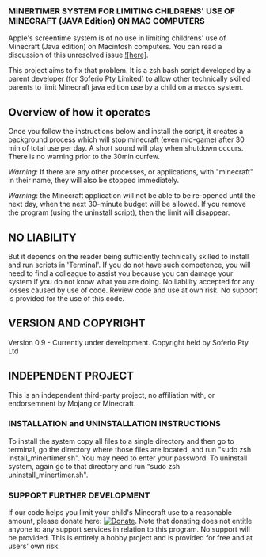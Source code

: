 ### MINERTIMER SYSTEM FOR LIMITING CHILDRENS' USE OF MINECRAFT (JAVA Edition) ON MAC COMPUTERS

Apple's screentime system is of no use in limiting childrens' use of Minecraft (Java edition) on Macintosh computers. You can read a discussion of this unresolved issue [![here]]( https://bugs.mojang.com/browse/MCL-14705?page=com.atlassian.jira.plugin.system.issuetabpanels%3Acomment-tabpanel&showAll=true).

This project aims to fix that problem. It is a zsh bash script developed by a parent developer (for Soferio Pty Limited) to allow other technically skilled parents to limit Minecraft java edition use by a child on a macos system.

## Overview of how it operates

 Once you follow the instructions below and install the script, it creates a background process which will stop minecraft (even mid-game) after 30 min of total use per day. A short sound will play when shutdown occurs. There is no warning prior to the 30min curfew. 

 *Warning*: If there are any other processes, or applications, with "minecraft" in their name, they will also be stopped immediately.

 *Warning*: the Minecraft application will not be able to be re-opened until the next day, when the next 30-minute budget will be allowed. If you remove the program (using the uninstall script), then the limit will disappear.

## NO LIABILITY
But it depends on the reader being sufficiently technically skilled to install and run scripts in 'Terminal'. If you do not have such competence, you will need to find a colleague to assist you because you can damage your system if you do not know what you are doing.
No liability accepted for any losses caused by use of code. Review code and use at own risk. No support is provided for the use of this code.

## VERSION AND COPYRIGHT
Version 0.9 - Currently under development.
Copyright held by Soferio Pty Ltd

## INDEPENDENT PROJECT
This is an independent third-party project, no affiliation with, or endorsemnent by Mojang or Minecraft.

### INSTALLATION and UNINSTALLATION INSTRUCTIONS

To install the system copy all files to a single directory and then go to terminal, go the directory where those files are located, and run "sudo zsh install_minertimer.sh". You may need to enter your password. To uninstall system, again go to that directory and run "sudo zsh uninstall_minertimer.sh".

### SUPPORT FURTHER DEVELOPMENT
If our code helps you limit your child's Minecraft use to a reasonable amount, please donate here:
[![Donate](https://img.shields.io/badge/Donate-Stripe-green.svg)](https://donate.stripe.com/14kaER0xs4L13cI000). Note that donating does not entitle anyone to any support services in relation to this program. No support will be provided. This is entirely a hobby project and is provided for free and at users' own risk.
